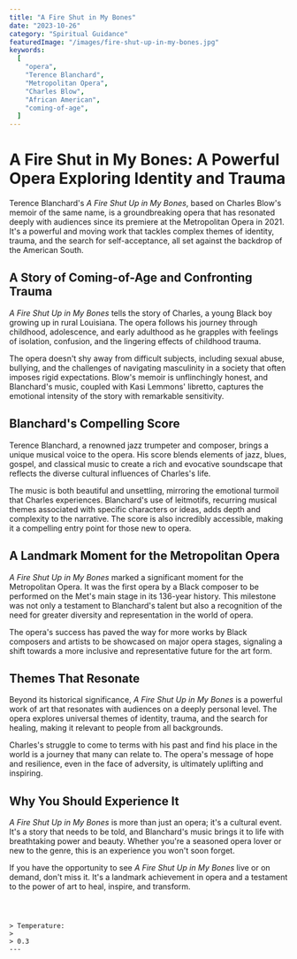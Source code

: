 ```yaml
---
title: "A Fire Shut in My Bones"
date: "2023-10-26"
category: "Spiritual Guidance"
featuredImage: "/images/fire-shut-up-in-my-bones.jpg"
keywords:
  [
    "opera",
    "Terence Blanchard",
    "Metropolitan Opera",
    "Charles Blow",
    "African American",
    "coming-of-age",
  ]
---
```


# A Fire Shut in My Bones: A Powerful Opera Exploring Identity and Trauma

Terence Blanchard's _A Fire Shut Up in My Bones_, based on Charles Blow's memoir of the same name, is a groundbreaking opera that has resonated deeply with audiences since its premiere at the Metropolitan Opera in 2021. It's a powerful and moving work that tackles complex themes of identity, trauma, and the search for self-acceptance, all set against the backdrop of the American South.

## A Story of Coming-of-Age and Confronting Trauma

_A Fire Shut Up in My Bones_ tells the story of Charles, a young Black boy growing up in rural Louisiana. The opera follows his journey through childhood, adolescence, and early adulthood as he grapples with feelings of isolation, confusion, and the lingering effects of childhood trauma.

The opera doesn't shy away from difficult subjects, including sexual abuse, bullying, and the challenges of navigating masculinity in a society that often imposes rigid expectations. Blow's memoir is unflinchingly honest, and Blanchard's music, coupled with Kasi Lemmons' libretto, captures the emotional intensity of the story with remarkable sensitivity.

## Blanchard's Compelling Score

Terence Blanchard, a renowned jazz trumpeter and composer, brings a unique musical voice to the opera. His score blends elements of jazz, blues, gospel, and classical music to create a rich and evocative soundscape that reflects the diverse cultural influences of Charles's life.

The music is both beautiful and unsettling, mirroring the emotional turmoil that Charles experiences. Blanchard's use of leitmotifs, recurring musical themes associated with specific characters or ideas, adds depth and complexity to the narrative. The score is also incredibly accessible, making it a compelling entry point for those new to opera.

## A Landmark Moment for the Metropolitan Opera

_A Fire Shut Up in My Bones_ marked a significant moment for the Metropolitan Opera. It was the first opera by a Black composer to be performed on the Met's main stage in its 136-year history. This milestone was not only a testament to Blanchard's talent but also a recognition of the need for greater diversity and representation in the world of opera.

The opera's success has paved the way for more works by Black composers and artists to be showcased on major opera stages, signaling a shift towards a more inclusive and representative future for the art form.

## Themes That Resonate

Beyond its historical significance, _A Fire Shut Up in My Bones_ is a powerful work of art that resonates with audiences on a deeply personal level. The opera explores universal themes of identity, trauma, and the search for healing, making it relevant to people from all backgrounds.

Charles's struggle to come to terms with his past and find his place in the world is a journey that many can relate to. The opera's message of hope and resilience, even in the face of adversity, is ultimately uplifting and inspiring.

## Why You Should Experience It

_A Fire Shut Up in My Bones_ is more than just an opera; it's a cultural event. It's a story that needs to be told, and Blanchard's music brings it to life with breathtaking power and beauty. Whether you're a seasoned opera lover or new to the genre, this is an experience you won't soon forget.

If you have the opportunity to see _A Fire Shut Up in My Bones_ live or on demand, don't miss it. It's a landmark achievement in opera and a testament to the power of art to heal, inspire, and transform.

```



> Temperature:
>
> 0.3
---

```
